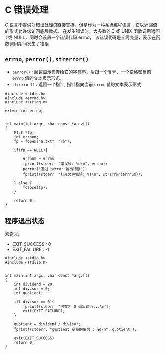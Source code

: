 # C 错误处理

C 语言不提供对错误处理的直接支持，但是作为一种系统编程语言，它以返回值的形式允许您访问底层数据。
在发生错误时，大多数的 C 或 UNIX 函数调用返回 1 或 NULL，同时会设置一个错误代码 errno，
该错误代码是全局变量，表示在函数调用期间发生了错误

## `errno`, `perror()`, `strerror()`

- `perror()` : 函数显示您传给它的字符串，后跟一个冒号、一个空格和当前 `errno` 值的文本表示形式。
- `strerror()` : 返回一个指针, 指针指向当前 `errno` 值的文本表示形式

```
#include <stdio.h>
#include <errno.h>
#include <string.h>

extern int errno;


int main(int argc, char const *argv[])
{
    FILE *fp;
    int errnum;
    fp = fopen("a.txt", "rb");

    if(fp == NULL){

        errnum = errno;
        fprintf(stderr, "错误号: %d\n", errno);
        perror("通过 perror 输出错误");
        fprintf(stderr, "打开文件错误: %s\n", strerror(errnum));

    } else {
        fclose(fp);
    }

    return 0;
}

```

## 程序退出状态

宏定义:
- EXIT_SUCCESS : 0
- EXIT_FAILURE : -1

```
#include <stdio.h>
#include <stdlib.h>


int main(int argc, char const *argv[])
{
    int dividend = 20;
    int divisor = 0;
    int quotient;

    if( divisor == 0){
        fprintf(stderr, "除数为 0 退出运行...\n");
        exit(EXIT_FAILURE);
    }

    quotient = dividend / divisor;
    fprintf(stderr, "quotient 变量的值为 : %d\n", quotient );

    exit(EXIT_SUCCESS);
    return 0;
}

```
